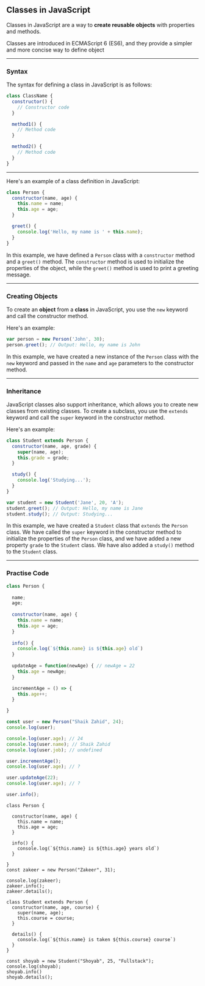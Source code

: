 ## Classes in JavaScript

Classes in JavaScript are a way to **create reusable objects** with properties and methods. 

Classes are introduced in ECMAScript 6 (ES6), and they provide a simpler and more concise way to define object

---

### Syntax
The syntax for defining a class in JavaScript is as follows:
```javascript
class ClassName {
  constructor() {
    // Constructor code
  }

  method1() {
    // Method code
  }

  method2() {
    // Method code
  }
}
```

---

Here's an example of a class definition in JavaScript:
```javascript
class Person {
  constructor(name, age) {
    this.name = name;
    this.age = age;
  }

  greet() {
    console.log('Hello, my name is ' + this.name);
  }
}
```
In this example, we have defined a `Person` class with a `constructor` method and a `greet()` method. The `constructor` method is used to initialize the properties of the object, while the `greet()` method is used to print a greeting message.

---

### Creating Objects
To create an **object** from a **class** in JavaScript, you use the `new` keyword and call the constructor method. 

Here's an example:
```javascript
var person = new Person('John', 30);
person.greet(); // Output: Hello, my name is John
```
In this example, we have created a new instance of the `Person` class with the `new` keyword and passed in the `name` and `age` parameters to the constructor method.

---

### Inheritance
JavaScript classes also support inheritance, which allows you to create new classes from existing classes. To create a subclass, you use the `extends` keyword and call the `super` keyword in the constructor method. 

Here's an example:
```javascript
class Student extends Person {
  constructor(name, age, grade) {
    super(name, age);
    this.grade = grade;
  }

  study() {
    console.log('Studying...');
  }
}

var student = new Student('Jane', 20, 'A');
student.greet(); // Output: Hello, my name is Jane
student.study(); // Output: Studying...
```
In this example, we have created a `Student` class that `extends` the `Person` class. We have called the `super` keyword in the constructor method to initialize the properties of the `Person` class, and we have added a new property `grade` to the `Student` class. We have also added a `study()` method to the `Student` class.

---

### Practise Code
```javascript
class Person {
  
  name;
  age;
  
  constructor(name, age) {
    this.name = name;
    this.age = age;
  }
  
  info() {
    console.log(`${this.name} is ${this.age} old`)
  }
  
  updateAge = function(newAge) { // newAge = 22
    this.age = newAge;
  }

  incrementAge = () => {
    this.age++;
  }  

}

const user = new Person("Shaik Zahid", 24);
console.log(user);

console.log(user.age); // 24
console.log(user.name); // Shaik Zahid
console.log(user.job); // undefined

user.incrementAge();
console.log(user.age); // ?

user.updateAge(22);
console.log(user.age); // ?

user.info();
```

```javasript
class Person {
  
  constructor(name, age) {
    this.name = name;
    this.age = age;
  }
  
  info() {
    console.log(`${this.name} is ${this.age} years old`)
  }
  
}
const zakeer = new Person("Zakeer", 31);

console.log(zakeer);
zakeer.info();
zakeer.details();

class Student extends Person {
  constructor(name, age, course) {
    super(name, age);
    this.course = course;
  }
  
  details() {
    console.log(`${this.name} is taken ${this.course} course`)
  }
}

const shoyab = new Student("Shoyab", 25, "Fullstack");
console.log(shoyab);
shoyab.info()
shoyab.details();
```